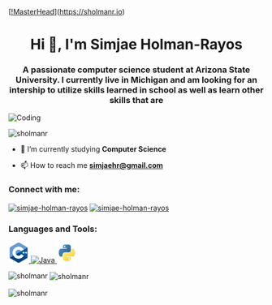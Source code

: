 [[!MasterHead](https://camo.githubusercontent.com/f1c0fc76d120f760664938edd8e1818f9d407b03f8ce7d306e12094d8853b6a0/687474703a2f2f692e696d6775722e636f6d2f6337476d414a662e706e67)](https://sholmanr.io)

<h1 align="center">Hi 👋, I'm Simjae Holman-Rayos</h1>
<h3 align="center">A passionate computer science student at Arizona State University. I currently live in Michigan and am looking for an intership to utilize skills learned in school as well as learn other skills that are </h3>

<img align="center " alt="Coding" width="400" src="https://media0.giphy.com/media/i1JHRZSXO9LZZDHqii/giphy.gif?cid=ecf05e47gbdyga6mredmhamwpw6nmrjyhcmai0kebhv2b5pb&ep=v1_gifs_related&rid=giphy.gif&ct=g">

<p align="left"> <img src="https://komarev.com/ghpvc/?username=sholmanr&label=Profile%20views&color=0e75b6&style=flat" alt="sholmanr" /> </p>

- 🌱 I’m currently studying **Computer Science**

- 📫 How to reach me **simjaehr@gmail.com**

<h3 align="left">Connect with me:</h3>
<p align="left">
<a href="https://linkedin.com/in/simjae-holman-rayos" target="blank"><img align="center" src="https://raw.githubusercontent.com/rahuldkjain/github-profile-readme-generator/master/src/images/icons/Social/linked-in-alt.svg" alt="simjae-holman-rayos" height="30" width="40" /></a>
<a href="https://asu.joinhandshake.com/stu/users/51370312" target="blank"><img align="center" src="https://avatars.githubusercontent.com/u/2332267?s=200&v=4" alt="simjae-holman-rayos" height="30" width = "40" />
</a>
</p>

<h3 align="left">Languages and Tools:</h3>
<p align="left"> <a href="https://www.w3schools.com/cpp/" target="_blank" rel="noreferrer"> <img src="https://raw.githubusercontent.com/devicons/devicon/master/icons/cplusplus/cplusplus-original.svg" alt="cplusplus" width="40" height="40"/> </a> <a href="https://www.w3.org/java/" target="_blank" rel="noreferrer"> <img src="https://thumbs.dreamstime.com/z/java-logo-vector-design-commercial-brand-trademark-118452997.jpg?ct=jpeg" alt = "Java" width="40" height="40"> </a> <a href="https://www.python.org" target="_blank" rel="noreferrer"> <img src="https://raw.githubusercontent.com/devicons/devicon/master/icons/python/python-original.svg" alt="python" width="40" height="40"/> </a> </p>

<p><img align="left" src="https://github-readme-stats.vercel.app/api/top-langs?username=sholmanr&show_icons=true&locale=en&layout=compact" alt="sholmanr" /></p>

<p>&nbsp;<img align="center" src="https://github-readme-stats.vercel.app/api?username=sholmanr&show_icons=true&locale=en" alt="sholmanr" /></p>

<p><img align="center" src="https://github-readme-streak-stats.herokuapp.com/?user=sholmanr&" alt="sholmanr" /></p>


